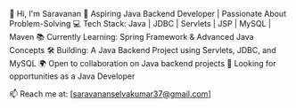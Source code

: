 👋 Hi, I'm Saravanan
🚀 Aspiring Java Backend Developer | Passionate About Problem-Solving
💻 Tech Stack: Java | JDBC | Servlets | JSP | MySQL | Maven
📚 Currently Learning: Spring Framework & Advanced Java Concepts
🛠️ Building: A Java Backend Project using Servlets, JDBC, and MySQL
🌍 Open to collaboration on Java backend projects
📌 Looking for opportunities as a Java Developer

📫 Reach me at: [saravananselvakumar37@gmail.com]
